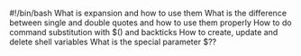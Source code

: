 #!/bin/bash
What is expansion and how to use them
What is the difference between single and double quotes and how to use them properly
How to do command substitution with $() and backticks
How to create, update and delete shell variables
What is the special parameter $??

